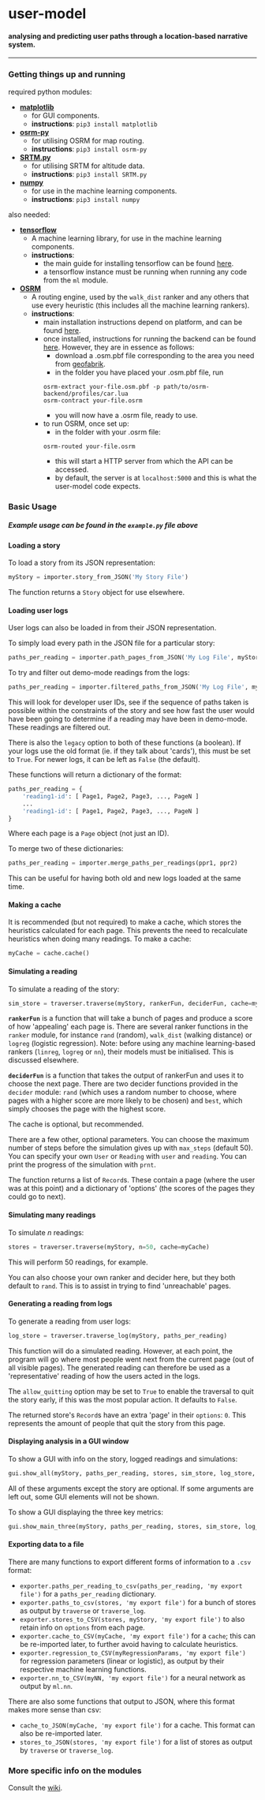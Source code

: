 # **user-model**
#### analysing and predicting user paths through a location-based narrative system.
___

### **Getting things up and running**
required python modules:

- **[matplotlib](https://pypi.python.org/pypi/matplotlib)**
    - for GUI components.
    - **instructions**: `pip3 install matplotlib`
- **[osrm-py](https://pypi.python.org/pypi/osrm-py/)**
    - for utilising OSRM for map routing.
    - **instructions**: `pip3 install osrm-py`
- **[SRTM.py](https://pypi.python.org/pypi/SRTM.py)**
    - for utilising SRTM for altitude data.
    - **instructions**: `pip3 install SRTM.py`
- **[numpy](https://pypi.python.org/pypi/numpy)**
    - for use in the machine learning components.
    - **instructions**: `pip3 install numpy`

also needed:

- **[tensorflow](https://www.tensorflow.org)**
    - A machine learning library, for use in the machine learning components.
    - **instructions**:
        - the main guide for installing tensorflow can be found [here](https://www.tensorflow.org/install/).
        - a tensorflow instance must be running when running any code from the `ml` module.
- **[OSRM](http://project-osrm.org)**
    - A routing engine, used by the `walk_dist` ranker and any others that use every heuristic (this includes all the machine learning rankers).
    - **instructions**:
        - main installation instructions depend on platform, and can be found [here](https://github.com/Project-OSRM/osrm-backend/wiki).
        - once installed, instructions for running the backend can be found [here](https://github.com/Project-OSRM/osrm-backend/wiki/Running-OSRM). However, they are in essence as follows:
            - download a .osm.pbf file corresponding to the area you need from [geofabrik](http://download.geofabrik.de).
            - in the folder you have placed your .osm.pbf file, run
            ```
            osrm-extract your-file.osm.pbf -p path/to/osrm-backend/profiles/car.lua
            osrm-contract your-file.osrm
            ```
            - you will now have a .osrm file, ready to use.
        - to run OSRM, once set up:
            - in the folder with your .osrm file:
            ```
            osrm-routed your-file.osrm
            ```
            - this will start a HTTP server from which the API can be accessed.
            - by default, the server is at `localhost:5000` and this is what the user-model code expects.

### **Basic Usage**

##### *Example usage can be found in the `example.py` file above*

#### **Loading a story**
To load a story from its JSON representation:
```python
myStory = importer.story_from_JSON('My Story File')
```
The function returns a `Story` object for use elsewhere.

#### **Loading user logs**
User logs can also be loaded in from their JSON representation.

To simply load every path in the JSON file for a particular story:
```python
paths_per_reading = importer.path_pages_from_JSON('My Log File', myStory)
```
To try and filter out demo-mode readings from the logs:
```python
paths_per_reading = importer.filtered_paths_from_JSON('My Log File', myStory)
```
This will look for developer user IDs, see if the sequence of paths taken is possible within the constraints of the story and see how fast the user would have been going to determine if a reading may have been in demo-mode. These readings are filtered out.

There is also the `legacy` option to both of these functions (a boolean). If your logs use the old format (ie. if they talk about 'cards'), this must be set to `True`. For newer logs, it can be left as `False` (the default).

These functions will return a dictionary of the format:
```python
paths_per_reading = {
    'reading1-id': [ Page1, Page2, Page3, ..., PageN ]
    ...
    'reading1-id': [ Page1, Page2, Page3, ..., PageN ]
}
```

Where each page is a `Page` object (not just an ID).

To merge two of these dictionaries:
```python
paths_per_reading = importer.merge_paths_per_readings(ppr1, ppr2)
```
This can be useful for having both old and new logs loaded at the same time.

#### **Making a cache**
It is recommended (but not required) to make a cache, which stores the heuristics calculated for each page. This prevents the need to recalculate heuristics when doing many readings. To make a cache:
```python
myCache = cache.cache()
```

#### **Simulating a reading**
To simulate a reading of the story:
```python
sim_store = traverser.traverse(myStory, rankerFun, deciderFun, cache=myCache)
```
**`rankerFun`** is a function that will take a bunch of pages and produce a score of how 'appealing' each page is. There are several ranker functions in the `ranker` module, for instance `rand` (random), `walk_dist` (walking distance) or `logreg` (logistic regression). Note: before using any machine learning-based rankers (`linreg`, `logreg` or `nn`), their models must be initialised. This is discussed elsewhere.

**`deciderFun`** is a function that takes the output of rankerFun and uses it to choose the next page. There are two decider functions provided in the `decider` module: `rand` (which uses a random number to choose, where pages with a higher score are more likely to be chosen) and `best`, which simply chooses the page with the highest score.

The cache is optional, but recommended.

There are a few other, optional parameters. You can choose the maximum number of steps before the simulation gives up with `max_steps` (default 50). You can specify your own `User` or `Reading` with `user` and `reading`. You can print the progress of the simulation with `prnt`.

The function returns a list of `Record`s. These contain a page (where the user was at this point) and a dictionary of 'options' (the scores of the pages they could go to next).

#### **Simulating many readings**
To simulate *n* readings:
```python
stores = traverser.traverse(myStory, n=50, cache=myCache)
```
This will perform 50 readings, for example.

You can also choose your own ranker and decider here, but they both default to `rand`. This is to assist in trying to find 'unreachable' pages.

#### **Generating a reading from logs**
To generate a reading from user logs:
```python
log_store = traverser.traverse_log(myStory, paths_per_reading)
```
This function will do a simulated reading. However, at each point, the program will go where most people went next from the current page (out of all visible pages). The generated reading can therefore be used as a 'representative' reading of how the users acted in the logs.

The `allow_quitting` option may be set to `True` to enable the traversal to quit the story early, if this was the most popular action. It defaults to `False`.

The returned store's `Record`s have an extra 'page' in their `options`: `0`. This represents the amount of people that quit the story from this page.

#### **Displaying analysis in a GUI window**
To show a GUI with info on the story, logged readings and simulations:
```python
gui.show_all(myStory, paths_per_reading, stores, sim_store, log_store, rankerFun, cache)
```
All of these arguments except the story are optional. If some arguments are left out, some GUI elements will not be shown.

To show a GUI displaying the three key metrics:
```python
gui.show_main_three(myStory, paths_per_reading, stores, sim_store, log_store, rankerFun, cache)
```
#### **Exporting data to a file**
There are many functions to export different forms of information to a `.csv` format:

- `exporter.paths_per_reading_to_csv(paths_per_reading, 'my export file')` for a `paths_per_reading` dictionary.
- `exporter.paths_to_csv(stores, 'my export file')` for a bunch of stores as output by `traverse` or `traverse_log`.
- `exporter.stores_to_CSV(stores, myStory, 'my export file')` to also retain info on `options` from each page.
- `exporter.cache_to_CSV(myCache, 'my export file')` for a `cache`; this can be re-imported later, to further avoid having to calculate heuristics.
- `exporter.regression_to_CSV(myRegressionParams, 'my export file')` for regression parameters (linear or logistic), as output by their respective machine learning functions.
- `exporter.nn_to_CSV(myNN, 'my export file')` for a neural network as output by `ml.nn`.

There are also some functions that output to JSON, where this format makes more sense than csv:

- `cache_to_JSON(myCache, 'my export file')` for a cache. This format can also be re-imported later.
- `stores_to_JSON(stores, 'my export file')` for a list of stores as output by `traverse` or `traverse_log`.

### **More specific info on the modules**
Consult the [wiki](https://github.com/charlie-wt/user-model/wiki).
